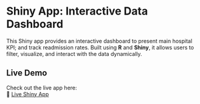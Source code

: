 # Shiny App: Interactive Data Dashboard
This Shiny app provides an interactive dashboard to present main hospital KPI; and track readmission rates. Built using **R** and **Shiny**, it allows users to filter, visualize, and interact with the data dynamically.

## Live Demo

Check out the live app here:  
🔗 [Live Shiny App](https://z9pr0s-ivana-radi0.shinyapps.io/Hospital_KPI_Dashboard/)

